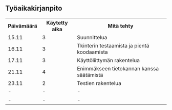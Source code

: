 ## Työaikakirjanpito
<table>
  <tr>
    <th>Päivämäärä</th>
    <th>Käytetty aika</th>
    <th>Mitä tehty</th>
  </tr>
  <tr>
    <td>15.11</td>
    <td>3</td>
    <td>Suunnittelua</td>
  </tr>
  <tr>
    <td>16.11</td>
    <td>3</td>
    <td>Tkinterin testaamista ja pientä koodaamista</td>
  </tr>
  <tr>
    <td>17.11</td>
    <td>3</td>
    <td>Käyttöliittymän rakentelua</td>
  </tr>
  <tr>
    <td>21.11</td>
    <td>4</td>
    <td>Enimmäkseen tietokannan kanssa säätämistä</td>
  </tr>
    <tr>
    <td>23.11</td>
    <td>2</td>
    <td>Testien rakentelua</td>
  </tr>
    </tr>
    <tr>
    <td>-</td>
    <td>-</td>
    <td>-</td>
  </tr>
    </tr>
    <tr>
    <td>-</td>
    <td>-</td>
    <td>-</td>
  </tr>
</table>
